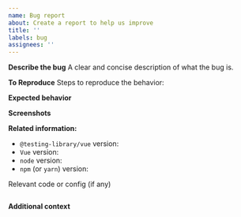```yaml
---
name: Bug report
about: Create a report to help us improve
title: ''
labels: bug
assignees: ''
---
```


<!-- Thanks for your interest in the project. We appreciate bugs filed and PRs submitted! -->

<!--
- For questions related to using the library, please join the Discord server (https://testing-library.com/discord) instead of filing an issue on GitHub.

- Please fill out this template with all the relevant information so we can
  understand what's going on and fix the issue.

- If you're issue is regarding one of the query APIs (`getByText`,
  `getByLabelText`, etc), then please file it on the `@testing-library/dom`
  repository instead. Thanks :)
--->

**Describe the bug** A clear and concise description of what the bug is.

**To Reproduce** Steps to reproduce the behavior:

<!-- Please try to provide a working demo using Codesandbox, a GitHub repo or similar! -->

**Expected behavior**

<!-- A clear and concise description of what you expected to happen. -->

**Screenshots**

<!-- If applicable, add screenshots to help explain your problem. -->

**Related information:**

- `@testing-library/vue` version:
- `Vue` version:
- `node` version:
- `npm` (or `yarn`) version:

Relevant code or config (if any)

```javascript
```

**Additional context**

<!-- Add any other context about the problem here. -->
